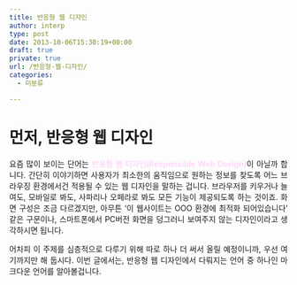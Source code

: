 ```yaml
---
title: 반응형 웹 디자인
author: interp
type: post
date: 2013-10-06T15:30:19+00:00
draft: true
private: true
url: /반응형-웹-디자인/
categories:
  - 미분류

---
```

# 먼저, 반응형 웹 디자인

<p style="text-align: justify;">
  요즘 많이 보이는 단어는&nbsp;<b><span style="color: rgb(255, 217, 250);">반응형 웹 디자인(Responsible Web Design)</span></b>이 아닐까 합니다. 간단히 이야기하면 사용자가 최소한의 움직임으로 원하는 정보를 찾도록 어느 브라우징 환경에서건 적용될 수 있는 웹 디자인을 말하는 겁니다. 브라우저를 키우거나 늘여도, 모바일로 봐도, 사파리나 오페라로 봐도 모든 기능이 제공되도록 하는 것이죠. 화면 구성은 조금 다르겠지만, 아무튼 &#8216;이 웹사이트는 OOO 환경에 최적화 되어있습니다&#8217; 같은 구문이나, 스마트폰에서 PC버전 화면을 덩그러니 보여주지 않는 디자인이라고 생각하시면 됩니다.&nbsp;
</p>

<p style="text-align: justify;">
  어차피 이 주제를 심층적으로 다루기 위해 따로 하나 더 써서 올릴 예정이니까, 우선 여기까지만 해 둡시다. 이번 글에서는,&nbsp;반응형 웹 디자인에서 다뤄지는 언어 중 하나인 마크다운 언어를 알아볼겁니다.
</p>